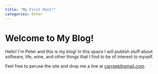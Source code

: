 ```yaml
---
title: "My First Post!"
categories: Other
---
```


# Welcome to My Blog!

Hello! I'm Peter and this is my blog!  In this space I will publish stuff about software, life, wine, and other things that I find to be of interest to myself.

Feel free to peruse the site and drop me a line at carrpet@gmail.com.

